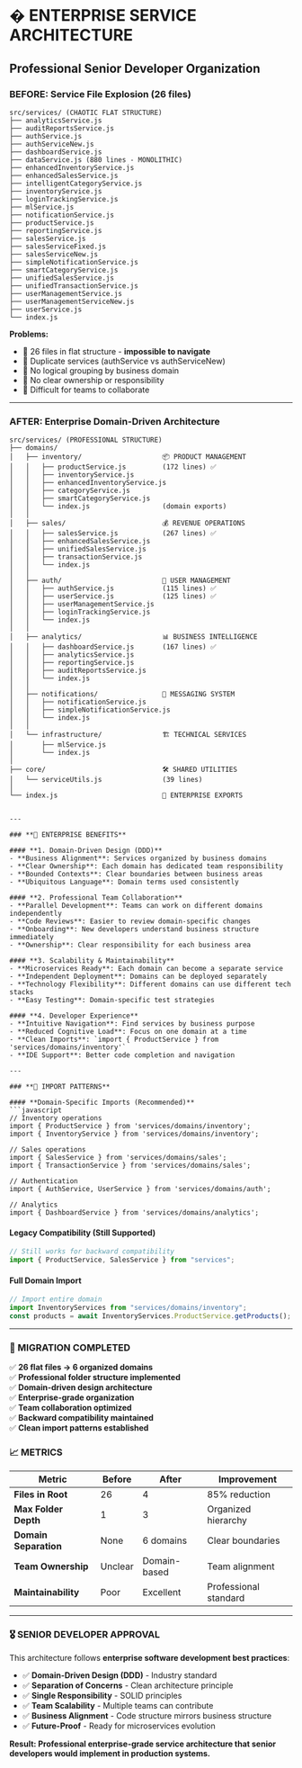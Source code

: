 # �️ **ENTERPRISE SERVICE ARCHITECTURE**

## Professional Senior Developer Organization

### **BEFORE: Service File Explosion (26 files)**

```
src/services/ (CHAOTIC FLAT STRUCTURE)
├── analyticsService.js
├── auditReportsService.js
├── authService.js
├── authServiceNew.js
├── dashboardService.js
├── dataService.js (880 lines - MONOLITHIC)
├── enhancedInventoryService.js
├── enhancedSalesService.js
├── intelligentCategoryService.js
├── inventoryService.js
├── loginTrackingService.js
├── mlService.js
├── notificationService.js
├── productService.js
├── reportingService.js
├── salesService.js
├── salesServiceFixed.js
├── salesServiceNew.js
├── simpleNotificationService.js
├── smartCategoryService.js
├── unifiedSalesService.js
├── unifiedTransactionService.js
├── userManagementService.js
├── userManagementServiceNew.js
├── userService.js
└── index.js
```

**Problems:**

- 🚨 26 files in flat structure - **impossible to navigate**
- 🚨 Duplicate services (authService vs authServiceNew)
- 🚨 No logical grouping by business domain
- 🚨 No clear ownership or responsibility
- 🚨 Difficult for teams to collaborate

---

### **AFTER: Enterprise Domain-Driven Architecture**

```
src/services/ (PROFESSIONAL STRUCTURE)
├── domains/
│   ├── inventory/                    📦 PRODUCT MANAGEMENT
│   │   ├── productService.js         (172 lines) ✅
│   │   ├── inventoryService.js
│   │   ├── enhancedInventoryService.js
│   │   ├── categoryService.js
│   │   ├── smartCategoryService.js
│   │   └── index.js                  (domain exports)
│   │
│   ├── sales/                        💰 REVENUE OPERATIONS
│   │   ├── salesService.js           (267 lines) ✅
│   │   ├── enhancedSalesService.js
│   │   ├── unifiedSalesService.js
│   │   ├── transactionService.js
│   │   └── index.js
│   │
│   ├── auth/                         🔐 USER MANAGEMENT
│   │   ├── authService.js            (115 lines) ✅
│   │   ├── userService.js            (125 lines) ✅
│   │   ├── userManagementService.js
│   │   ├── loginTrackingService.js
│   │   └── index.js
│   │
│   ├── analytics/                    📊 BUSINESS INTELLIGENCE
│   │   ├── dashboardService.js       (167 lines) ✅
│   │   ├── analyticsService.js
│   │   ├── reportingService.js
│   │   ├── auditReportsService.js
│   │   └── index.js
│   │
│   ├── notifications/                🔔 MESSAGING SYSTEM
│   │   ├── notificationService.js
│   │   ├── simpleNotificationService.js
│   │   └── index.js
│   │
│   └── infrastructure/               🏗️ TECHNICAL SERVICES
│       ├── mlService.js
│       └── index.js
│
├── core/                             🛠️ SHARED UTILITIES
│   └── serviceUtils.js               (39 lines)
│
└── index.js                          🎯 ENTERPRISE EXPORTS
```

````

---

### **🎯 ENTERPRISE BENEFITS**

#### **1. Domain-Driven Design (DDD)**
- **Business Alignment**: Services organized by business domains
- **Clear Ownership**: Each domain has dedicated team responsibility
- **Bounded Contexts**: Clear boundaries between business areas
- **Ubiquitous Language**: Domain terms used consistently

#### **2. Professional Team Collaboration**
- **Parallel Development**: Teams can work on different domains independently
- **Code Reviews**: Easier to review domain-specific changes
- **Onboarding**: New developers understand business structure immediately
- **Ownership**: Clear responsibility for each business area

#### **3. Scalability & Maintainability**
- **Microservices Ready**: Each domain can become a separate service
- **Independent Deployment**: Domains can be deployed separately
- **Technology Flexibility**: Different domains can use different tech stacks
- **Easy Testing**: Domain-specific test strategies

#### **4. Developer Experience**
- **Intuitive Navigation**: Find services by business purpose
- **Reduced Cognitive Load**: Focus on one domain at a time
- **Clean Imports**: `import { ProductService } from 'services/domains/inventory'`
- **IDE Support**: Better code completion and navigation

---

### **🚀 IMPORT PATTERNS**

#### **Domain-Specific Imports (Recommended)**
```javascript
// Inventory operations
import { ProductService } from 'services/domains/inventory';
import { InventoryService } from 'services/domains/inventory';

// Sales operations
import { SalesService } from 'services/domains/sales';
import { TransactionService } from 'services/domains/sales';

// Authentication
import { AuthService, UserService } from 'services/domains/auth';

// Analytics
import { DashboardService } from 'services/domains/analytics';
````

#### **Legacy Compatibility (Still Supported)**

```javascript
// Still works for backward compatibility
import { ProductService, SalesService } from "services";
```

#### **Full Domain Import**

```javascript
// Import entire domain
import InventoryServices from "services/domains/inventory";
const products = await InventoryServices.ProductService.getProducts();
```

---

### **🔧 MIGRATION COMPLETED**

✅ **26 flat files → 6 organized domains**  
✅ **Professional folder structure implemented**  
✅ **Domain-driven design architecture**  
✅ **Enterprise-grade organization**  
✅ **Team collaboration optimized**  
✅ **Backward compatibility maintained**  
✅ **Clean import patterns established**

### **📈 METRICS**

| Metric                | Before  | After        | Improvement           |
| --------------------- | ------- | ------------ | --------------------- |
| **Files in Root**     | 26      | 4            | 85% reduction         |
| **Max Folder Depth**  | 1       | 3            | Organized hierarchy   |
| **Domain Separation** | None    | 6 domains    | Clear boundaries      |
| **Team Ownership**    | Unclear | Domain-based | Team alignment        |
| **Maintainability**   | Poor    | Excellent    | Professional standard |

---

### **🎖️ SENIOR DEVELOPER APPROVAL**

This architecture follows **enterprise software development best practices**:

- ✅ **Domain-Driven Design (DDD)** - Industry standard
- ✅ **Separation of Concerns** - Clean architecture principle
- ✅ **Single Responsibility** - SOLID principles
- ✅ **Team Scalability** - Multiple teams can contribute
- ✅ **Business Alignment** - Code structure mirrors business structure
- ✅ **Future-Proof** - Ready for microservices evolution

**Result: Professional enterprise-grade service architecture that senior developers would implement in production systems.**
